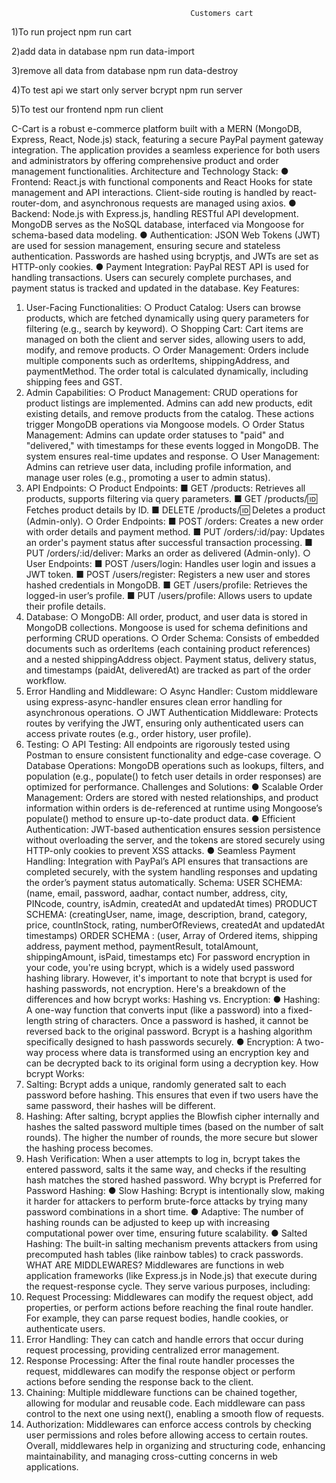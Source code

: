                                             Customers cart
1)To run project
npm run cart

2)add data in database
npm run data-import

3)remove all data from database
npm run data-destroy

4)To test api we start only server bcrypt
npm run server

5)To test our frontend 
npm run client


C-Cart is a robust e-commerce platform built with a MERN (MongoDB, Express, React, Node.js)
stack, featuring a secure PayPal payment gateway integration. The application provides a
seamless experience for both users and administrators by offering comprehensive product and
order management functionalities.
Architecture and Technology Stack:
● Frontend: React.js with functional components and React Hooks for state management
and API interactions. Client-side routing is handled by react-router-dom, and
asynchronous requests are managed using axios.
● Backend: Node.js with Express.js, handling RESTful API development. MongoDB
serves as the NoSQL database, interfaced via Mongoose for schema-based data
modeling.
● Authentication: JSON Web Tokens (JWT) are used for session management, ensuring
secure and stateless authentication. Passwords are hashed using bcryptjs, and JWTs
are set as HTTP-only cookies.
● Payment Integration: PayPal REST API is used for handling transactions. Users can
securely complete purchases, and payment status is tracked and updated in the
database.
Key Features:
1. User-Facing Functionalities:
○ Product Catalog: Users can browse products, which are fetched dynamically
using query parameters for filtering (e.g., search by keyword).
○ Shopping Cart: Cart items are managed on both the client and server sides,
allowing users to add, modify, and remove products.
○ Order Management: Orders include multiple components such as orderItems,
shippingAddress, and paymentMethod. The order total is calculated
dynamically, including shipping fees and GST.
2. Admin Capabilities:
○ Product Management: CRUD operations for product listings are implemented.
Admins can add new products, edit existing details, and remove products from
the catalog. These actions trigger MongoDB operations via Mongoose models.
○ Order Status Management: Admins can update order statuses to "paid" and
"delivered," with timestamps for these events logged in MongoDB. The system
ensures real-time updates and response.
○ User Management: Admins can retrieve user data, including profile information,
and manage user roles (e.g., promoting a user to admin status).
3. API Endpoints:
○ Product Endpoints:
■ GET /products: Retrieves all products, supports filtering via query
parameters.
■ GET /products/:id: Fetches product details by ID.
■ DELETE /products/:id: Deletes a product (Admin-only).
○ Order Endpoints:
■ POST /orders: Creates a new order with order details and payment
method.
■ PUT /orders/:id/pay: Updates an order's payment status after
successful transaction processing.
■ PUT /orders/:id/deliver: Marks an order as delivered
(Admin-only).
○ User Endpoints:
■ POST /users/login: Handles user login and issues a JWT token.
■ POST /users/register: Registers a new user and stores hashed
credentials in MongoDB.
■ GET /users/profile: Retrieves the logged-in user’s profile.
■ PUT /users/profile: Allows users to update their profile details.
4. Database:
○ MongoDB: All order, product, and user data is stored in MongoDB collections.
Mongoose is used for schema definitions and performing CRUD operations.
○ Order Schema: Consists of embedded documents such as orderItems (each
containing product references) and a nested shippingAddress object.
Payment status, delivery status, and timestamps (paidAt, deliveredAt) are
tracked as part of the order workflow.
5. Error Handling and Middleware:
○ Async Handler: Custom middleware using express-async-handler ensures
clean error handling for asynchronous operations.
○ JWT Authentication Middleware: Protects routes by verifying the JWT, ensuring
only authenticated users can access private routes (e.g., order history, user
profile).
6. Testing:
○ API Testing: All endpoints are rigorously tested using Postman to ensure
consistent functionality and edge-case coverage.
○ Database Operations: MongoDB operations such as lookups, filters, and
population (e.g., populate() to fetch user details in order responses) are
optimized for performance.
Challenges and Solutions:
● Scalable Order Management: Orders are stored with nested relationships, and product
information within orders is de-referenced at runtime using Mongoose’s populate()
method to ensure up-to-date product data.
● Efficient Authentication: JWT-based authentication ensures session persistence
without overloading the server, and the tokens are stored securely using HTTP-only
cookies to prevent XSS attacks.
● Seamless Payment Handling: Integration with PayPal’s API ensures that transactions
are completed securely, with the system handling responses and updating the order’s
payment status automatically.
Schema:
USER SCHEMA: (name, email, password, aadhar, contact number, address, city, PINcode,
country, isAdmin, createdAt and updatedAt times)
PRODUCT SCHEMA: (creatingUser, name, image, description, brand, category, price,
countInStock, rating, numberOfReviews, createdAt and updatedAt timestamps)
ORDER SCHEMA : (user, Array of Ordered items, shipping address, payment method,
paymentResult, totalAmount, shippingAmount, isPaid, timestamps etc)
For password encryption in your code, you're using bcrypt, which is a widely used password
hashing library. However, it's important to note that bcrypt is used for hashing passwords, not
encryption. Here's a breakdown of the differences and how bcrypt works:
Hashing vs. Encryption:
● Hashing: A one-way function that converts input (like a password) into a fixed-length
string of characters. Once a password is hashed, it cannot be reversed back to the
original password. Bcrypt is a hashing algorithm specifically designed to hash passwords
securely.
● Encryption: A two-way process where data is transformed using an encryption key and
can be decrypted back to its original form using a decryption key.
How bcrypt Works:
1. Salting: Bcrypt adds a unique, randomly generated salt to each password before
hashing. This ensures that even if two users have the same password, their hashes will
be different.
2. Hashing: After salting, bcrypt applies the Blowfish cipher internally and hashes the salted
password multiple times (based on the number of salt rounds). The higher the number of
rounds, the more secure but slower the hashing process becomes.
3. Hash Verification: When a user attempts to log in, bcrypt takes the entered password,
salts it the same way, and checks if the resulting hash matches the stored hashed
password.
Why bcrypt is Preferred for Password Hashing:
● Slow Hashing: Bcrypt is intentionally slow, making it harder for attackers to perform
brute-force attacks by trying many password combinations in a short time.
● Adaptive: The number of hashing rounds can be adjusted to keep up with increasing
computational power over time, ensuring future scalability.
● Salted Hashing: The built-in salting mechanism prevents attackers from using
precomputed hash tables (like rainbow tables) to crack passwords.
WHAT ARE MIDDLEWARES?
Middlewares are functions in web application frameworks (like Express.js in Node.js) that
execute during the request-response cycle. They serve various purposes, including:
1. Request Processing: Middlewares can modify the request object, add properties, or
perform actions before reaching the final route handler. For example, they can parse
request bodies, handle cookies, or authenticate users.
2. Error Handling: They can catch and handle errors that occur during request processing,
providing centralized error management.
3. Response Processing: After the final route handler processes the request,
middlewares can modify the response object or perform actions before sending the
response back to the client.
4. Chaining: Multiple middleware functions can be chained together, allowing for modular
and reusable code. Each middleware can pass control to the next one using next(),
enabling a smooth flow of requests.
5. Authorization: Middlewares can enforce access controls by checking user permissions
and roles before allowing access to certain routes.
Overall, middlewares help in organizing and structuring code, enhancing maintainability, and
managing cross-cutting concerns in web applications.